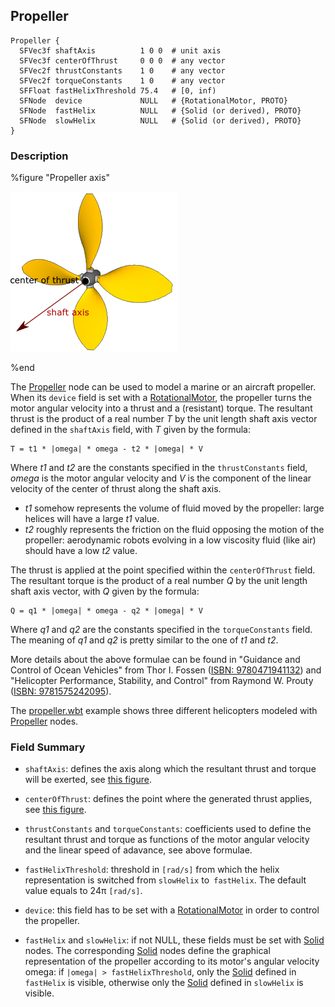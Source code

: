 ## Propeller

```
Propeller {
  SFVec3f shaftAxis          1 0 0  # unit axis
  SFVec3f centerOfThrust     0 0 0  # any vector
  SFVec2f thrustConstants    1 0    # any vector
  SFVec2f torqueConstants    1 0    # any vector
  SFFloat fastHelixThreshold 75.4   # [0, inf)
  SFNode  device             NULL   # {RotationalMotor, PROTO}
  SFNode  fastHelix          NULL   # {Solid (or derived), PROTO}
  SFNode  slowHelix          NULL   # {Solid (or derived), PROTO}
}
```

### Description

%figure "Propeller axis"

![propeller.png](images/propeller.png)

%end

The [Propeller](#propeller) node can be used to model a marine or an aircraft propeller.
When its `device` field is set with a [RotationalMotor](rotationalmotor.md), the propeller turns the motor angular velocity into a thrust and a (resistant) torque.
The resultant thrust is the product of a real number *T* by the unit length shaft axis vector defined in the `shaftAxis` field, with *T* given by the formula:

```
T = t1 * |omega| * omega - t2 * |omega| * V
```

Where *t1* and *t2* are the constants specified in the `thrustConstants` field, *omega* is the motor angular velocity and *V* is the component of the linear velocity of the center of thrust along the shaft axis.
- *t1* somehow represents the volume of fluid moved by the propeller: large helices will have a large *t1* value.
- *t2* roughly represents the friction on the fluid opposing the motion of the propeller: aerodynamic robots evolving in a low viscosity fluid (like air) should have a low *t2* value.

The thrust is applied at the point specified within the `centerOfThrust` field.
The resultant torque is the product of a real number *Q* by the unit length shaft axis vector, with *Q* given by the formula:

```
Q = q1 * |omega| * omega - q2 * |omega| * V
```

Where *q1* and *q2* are the constants specified in the `torqueConstants` field.
The meaning of *q1* and *q2* is pretty similar to the one of *t1* and *t2*.

More details about the above formulae can be found in "Guidance and Control of Ocean Vehicles" from Thor I. Fossen ([ISBN: 9780471941132](https://en.wikipedia.org/wiki/Special:BookSources?isbn=9780471941132)) and "Helicopter Performance, Stability, and Control" from Raymond W. Prouty ([ISBN: 9781575242095](https://en.wikipedia.org/wiki/Special:BookSources?isbn=9781575242095)).

The [propeller.wbt](https://github.com/cyberbotics/webots/blob/master/projects/samples/devices/worlds/propeller.wbt) example shows three different helicopters modeled with [Propeller](#propeller) nodes.

### Field Summary

- `shaftAxis`: defines the axis along which the resultant thrust and torque will be exerted, see [this figure](#propeller-axis).

- `centerOfThrust`: defines the point where the generated thrust applies, see [this figure](#propeller-axis).

- `thrustConstants` and `torqueConstants`: coefficients used to define the resultant thrust and torque as functions of the motor angular velocity and the linear speed of adavance, see above formulae.

- `fastHelixThreshold`: threshold in `[rad/s]` from which the helix representation is switched from `slowHelix` to` fastHelix`.
The default value equals to 24&pi; `[rad/s]`.

- `device`: this field has to be set with a [RotationalMotor](rotationalmotor.md) in order to control the propeller.

- `fastHelix` and `slowHelix`: if not NULL, these fields must be set with [Solid](solid.md) nodes.
The corresponding [Solid](solid.md) nodes define the graphical representation of the propeller according to its motor's angular velocity omega: if `|omega| > fastHelixThreshold`, only the [Solid](solid.md) defined in `fastHelix` is visible, otherwise only the [Solid](solid.md) defined in `slowHelix` is visible.
